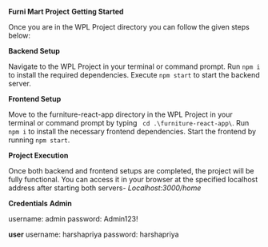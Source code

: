**Furni Mart Project**
**Getting Started**

Once you are in the WPL Project directory you can follow the given steps below:

**Backend Setup**

Navigate to the WPL Project in your terminal or command prompt.
Run ```npm i``` to install the required dependencies.
Execute ```npm start``` to start the backend server.


**Frontend Setup**

Move to the furniture-react-app directory in the WPL Project in your terminal or command prompt by typing ``` cd .\furniture-react-app\```.
Run ```npm i``` to install the necessary frontend dependencies.
Start the frontend by running ```npm start```.


**Project Execution**

Once both backend and frontend setups are completed, the project will be fully functional. You can access it in your browser at the specified localhost address after starting both servers- *Localhost:3000/home*


**Credentials**
**Admin**

username: admin
password: Admin123!

**user**
username: harshapriya
password: harshapriya
